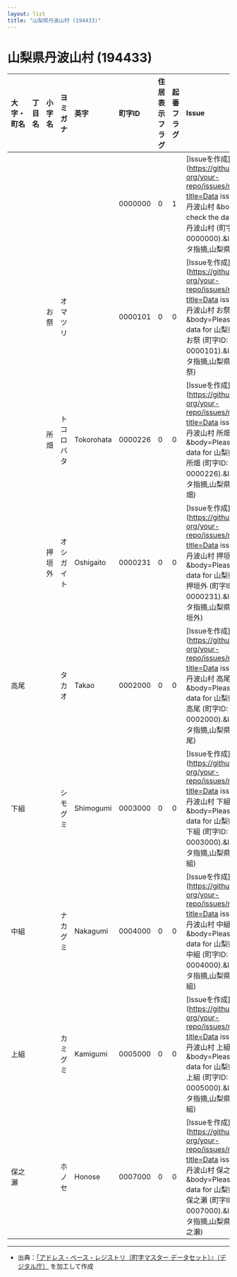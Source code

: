 ```yaml
---
layout: list
title: "山梨県丹波山村 (194433)"
---
```


# 山梨県丹波山村 (194433)

| 大字・町名 | 丁目名 | 小字名 | ヨミガナ | 英字 | 町字ID | 住居表示フラグ | 起番フラグ | Issue |
|:---|:---|:---|:---|:---|:---|:---|:---|:---|
|  |  |  |    |  | 0000000 | 0 | 1 | [Issueを作成](https://github.com/your-org/your-repo/issues/new?title=Data issue in 山梨県丹波山村   &body=Please check the data for 山梨県丹波山村    (町字ID: 0000000).&labels=データ指摘,山梨県丹波山村) |
|  |  | お祭 |   オマツリ |  | 0000101 | 0 | 0 | [Issueを作成](https://github.com/your-org/your-repo/issues/new?title=Data issue in 山梨県丹波山村   お祭&body=Please check the data for 山梨県丹波山村   お祭 (町字ID: 0000101).&labels=データ指摘,山梨県丹波山村お祭) |
|  |  | 所畑 |   トコロバタ | Tokorohata | 0000226 | 0 | 0 | [Issueを作成](https://github.com/your-org/your-repo/issues/new?title=Data issue in 山梨県丹波山村   所畑&body=Please check the data for 山梨県丹波山村   所畑 (町字ID: 0000226).&labels=データ指摘,山梨県丹波山村所畑) |
|  |  | 押垣外 |   オシガイト | Oshigaito | 0000231 | 0 | 0 | [Issueを作成](https://github.com/your-org/your-repo/issues/new?title=Data issue in 山梨県丹波山村   押垣外&body=Please check the data for 山梨県丹波山村   押垣外 (町字ID: 0000231).&labels=データ指摘,山梨県丹波山村押垣外) |
| 高尾 |  |  | タカオ   | Takao | 0002000 | 0 | 0 | [Issueを作成](https://github.com/your-org/your-repo/issues/new?title=Data issue in 山梨県丹波山村 高尾  &body=Please check the data for 山梨県丹波山村 高尾   (町字ID: 0002000).&labels=データ指摘,山梨県丹波山村高尾) |
| 下組 |  |  | シモグミ   | Shimogumi | 0003000 | 0 | 0 | [Issueを作成](https://github.com/your-org/your-repo/issues/new?title=Data issue in 山梨県丹波山村 下組  &body=Please check the data for 山梨県丹波山村 下組   (町字ID: 0003000).&labels=データ指摘,山梨県丹波山村下組) |
| 中組 |  |  | ナカグミ   | Nakagumi | 0004000 | 0 | 0 | [Issueを作成](https://github.com/your-org/your-repo/issues/new?title=Data issue in 山梨県丹波山村 中組  &body=Please check the data for 山梨県丹波山村 中組   (町字ID: 0004000).&labels=データ指摘,山梨県丹波山村中組) |
| 上組 |  |  | カミグミ   | Kamigumi | 0005000 | 0 | 0 | [Issueを作成](https://github.com/your-org/your-repo/issues/new?title=Data issue in 山梨県丹波山村 上組  &body=Please check the data for 山梨県丹波山村 上組   (町字ID: 0005000).&labels=データ指摘,山梨県丹波山村上組) |
| 保之瀬 |  |  | ホノセ   | Honose | 0007000 | 0 | 0 | [Issueを作成](https://github.com/your-org/your-repo/issues/new?title=Data issue in 山梨県丹波山村 保之瀬  &body=Please check the data for 山梨県丹波山村 保之瀬   (町字ID: 0007000).&labels=データ指摘,山梨県丹波山村保之瀬) |

---

- 出典：[「アドレス・ベース・レジストリ（町字マスター データセット）』（デジタル庁）](https://www.digital.go.jp/policies/base_registry_address/) を加工して作成